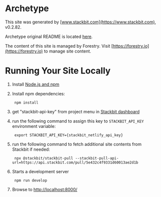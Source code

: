 # Archetype

This site was generated by [www.stackbit.com](https://www.stackbit.com), v0.2.82.

Archetype original README is located [here](./README.theme.md).

The content of this site is managed by Forestry. Visit [https://forestry.io](https://forestry.io) to manage site content.

# Running Your Site Locally

1. Install [Node.js and npm](https://nodejs.org/en/)

1. Install npm dependencies:

        npm install

1. get "stackbit-api-key" from project menu in [Stackbit dashboard](https://app.stackbit.com/dashboard)

1. run the following command to assign this key to `STACKBIT_API_KEY` environment variable:

        export STACKBIT_API_KEY={stackbit_netlify_api_key}

1. run the following command to fetch additional site contents from Stackbit if needed:

        npx @stackbit/stackbit-pull --stackbit-pull-api-url=https://api.stackbit.com/pull/5e432c4f9331d60013ae2d1b

1. Starts a development server

        npm run develop

1. Browse to [http://localhost:8000/](http://localhost:8000/)
